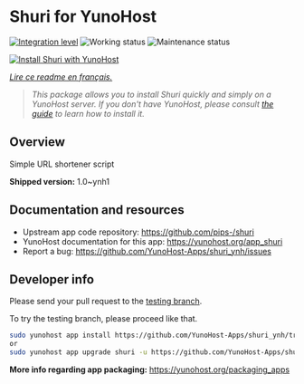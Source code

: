 <!--
N.B.: This README was automatically generated by https://github.com/YunoHost/apps/tree/master/tools/README-generator
It shall NOT be edited by hand.
-->

# Shuri for YunoHost

[![Integration level](https://dash.yunohost.org/integration/shuri.svg)](https://dash.yunohost.org/appci/app/shuri) ![Working status](https://ci-apps.yunohost.org/ci/badges/shuri.status.svg) ![Maintenance status](https://ci-apps.yunohost.org/ci/badges/shuri.maintain.svg)

[![Install Shuri with YunoHost](https://install-app.yunohost.org/install-with-yunohost.svg)](https://install-app.yunohost.org/?app=shuri)

*[Lire ce readme en français.](./README_fr.md)*

> *This package allows you to install Shuri quickly and simply on a YunoHost server.
If you don't have YunoHost, please consult [the guide](https://yunohost.org/#/install) to learn how to install it.*

## Overview

Simple URL shortener script

**Shipped version:** 1.0~ynh1
## Documentation and resources

* Upstream app code repository: <https://github.com/pips-/shuri>
* YunoHost documentation for this app: <https://yunohost.org/app_shuri>
* Report a bug: <https://github.com/YunoHost-Apps/shuri_ynh/issues>

## Developer info

Please send your pull request to the [testing branch](https://github.com/YunoHost-Apps/shuri_ynh/tree/testing).

To try the testing branch, please proceed like that.

``` bash
sudo yunohost app install https://github.com/YunoHost-Apps/shuri_ynh/tree/testing --debug
or
sudo yunohost app upgrade shuri -u https://github.com/YunoHost-Apps/shuri_ynh/tree/testing --debug
```

**More info regarding app packaging:** <https://yunohost.org/packaging_apps>
